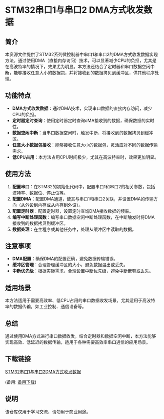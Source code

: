 # STM32串口1与串口2 DMA方式收发数据

## 简介

本资源文件提供了STM32系列微控制器中串口1和串口2的DMA方式收发数据实现方法。通过使用DMA（直接内存访问）技术，可以显著减少CPU的负担，尤其是在高波特率的情况下，效果尤为明显。本方法还结合了定时器和串口数据空闲中断，能够接收任意大小的数据包，并将接收到的数据拷贝到缓冲区，供其他程序处理。

## 功能特点

- **DMA方式收发数据**：通过DMA技术，实现串口数据的直接内存访问，减少CPU的负担。
- **定时器定时查询**：使用定时器定时查询dMA接收到的数据，确保数据的实时性。
- **数据空闲中断**：当串口数据空闲时，触发中断，将接收到的数据拷贝到缓冲区。
- **任意大小数据包接收**：能够接收任意大小的数据包，灵活应对不同的数据传输需求。
- **低CPU占用**：本方法占用CPU时间极少，尤其在高波特率时，效果更加明显。

## 使用方法

1. **配置串口**：在STM32的初始化代码中，配置串口1和串口2的相关参数，包括波特率、数据位、停止位等。
2. **配置DMA**：配置DMA通道，使其与串口1和串口2关联，并设置DMA的传输方向（从外设到内存或从内存到外设）。
3. **配置定时器**：配置定时器，设置定时查询DMA接收数据的频率。
4. **编写中断处理函数**：编写串口数据空闲中断处理函数，在中断触发时将DMA接收到的数据拷贝到缓冲区。
5. **数据处理**：在主程序或其他任务中，处理从缓冲区中读取的数据。

## 注意事项

- **DMA配置**：确保DMA的配置正确，避免数据传输错误。
- **缓冲区管理**：合理管理缓冲区的大小，避免数据溢出或丢失。
- **中断优先级**：根据实际需求，合理设置中断优先级，避免中断嵌套或丢失。

## 适用场景

本方法适用于需要高效率、低CPU占用的串口数据收发场景，尤其适用于高波特率的数据传输，如工业控制、通信设备等。

## 总结

通过使用DMA方式进行串口数据收发，结合定时器和数据空闲中断，本方法能够实现高效、低延迟的数据传输，适用于各种需要高效率串口通信的应用场景。

## 下载链接
[STM32串口1与串口2DMA方式收发数据](https://pan.quark.cn/s/b08917f96c90) 

(备用: [备用下载](https://pan.baidu.com/s/1WixZsNS-mR4B-DU2DtIaDw?pwd=1234))

## 说明

该仓库仅用于学习交流，请勿用于商业用途。
